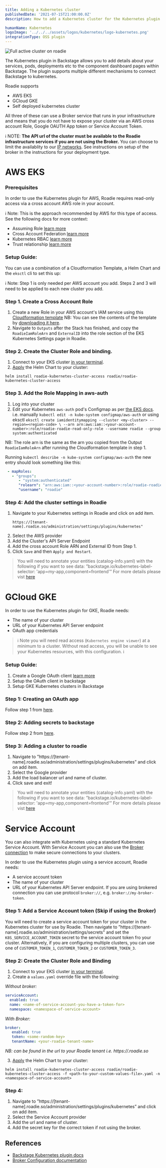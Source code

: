 ```yaml
---
title: Adding a Kubernetes cluster
publishedDate: '2021-07-15T21:00:00.0Z'
description: How to add a Kubernetes cluster for the Kubernetes plugin.

humanName: Kubernetes
logoImage: '../../../assets/logos/kubernetes/logo-kubernetes.png'
integrationType: OSS plugin
---
```


![Full active cluster on roadie](./active.png)

The Kubernetes plugin in Backstage allows you to add details about your services, pods, deployments etc to the component dashboard pages within Backstage. The plugin supports multiple different mechanisms to connect Backstage to kubernetes. 

Roadie supports 
- AWS EKS
- GCloud GKE 
- Self deployed kubernetes cluster

All three of these can use a Broker service that runs in your infrastructure and means that you do not have to expose your cluster via an AWS cross account Role, Google OAUTH App token or Service Account Token. 

ℹ️ NOTE: **The API url of the cluster must be available to the Roadie infrastructure services if you are not using the Broker.** You can choose to limit the availablity to our [IP networks](/docs/details/allowlisting-roadie-traffic/). See instructions on setup of the broker in the instructions for your deployment type.

# AWS EKS

### Prerequisites

In order to use the Kubernetes plugin for AWS, Roadie requires read-only access via a cross account AWS role in your account.

ℹ️ Note: This is the approach recommended by AWS for this type of access. See the following docs for more context:
 * Assuming Role [learn more](https://docs.aws.amazon.com/STS/latest/APIReference/API_AssumeRole.html)
 * Cross Account Federation [learn more](https://docs.aws.amazon.com/IAM/latest/UserGuide/id_roles_common-scenarios_third-party.html)
 * Kubernetes RBAC [learn more](https://kubernetes.io/docs/reference/access-authn-authz/rbac/)
 * Trust relationship [learn more](https://aws.amazon.com/en/blogs/security/how-to-use-trust-policies-with-iam-roles/)

### Setup Guide:

You can use a combination of a Cloudformation Template, a Helm Chart and the `eksctl` cli to set this up:

ℹ️ Note: Step 1 is only needed per AWS account you add. Steps 2 and 3 will need to be applied to each new cluster you add.

### Step 1. Create a Cross Account Role
1. Create a new Role in your AWS account's IAM service using this [Cloudformation template](https://console.aws.amazon.com/cloudformation/home#/stacks/create/review?templateURL=https://roadiehq-public-cloudformation-templates.s3.eu-west-1.amazonaws.com/create-role.template&stackName=roadie-role&param_roadieBackendRoleArn=arn:aws:iam::131774410247:role/roadie-backstage-backend-role-rV3ynEHv) NB: You can see the contents of the template by [downloading it here](https://roadiehq-public-cloudformation-templates.s3.eu-west-1.amazonaws.com/create-role.template).
2. Navigate to `Outputs` after the Stack has finished, and copy the `RoadieIamRoleArn` and `ExternalID` into the role section of the EKS Kubernetes Settings page in Roadie.

### Step 2. Create the Cluster Role and binding.
1. Connect to your EKS cluster [in your terminal](https://docs.aws.amazon.com/eks/latest/userguide/create-kubeconfig.html). 
2. [Apply](https://helm.sh/docs/intro/install/) the Helm Chart to your cluster:
```shell
helm install roadie-kubernetes-cluster-access roadie/roadie-kubernetes-cluster-access
```

### Step 3. Add the Role Mapping in aws-auth
1. Log into your cluster
2. Edit your Kubernetes `aws-auth` pod's Configmap as per [the EKS docs](https://docs.aws.amazon.com/eks/latest/userguide/add-user-role.html).
i.e. manually `kubectl edit -n kube-system configmap/aws-auth` or using eksctl `eksctl create iamidentitymapping --cluster <my-cluster> --region=<region-code> \
--arn arn:aws:iam::<your-account-number>:role/roadie-roadie-read-only-role --username roadie --group system:authenticated`

NB: The role arn is the same as the arn you copied from the Output `RoadieIamRoleArn` after running the Cloudformation template in step 1. 

Running `kubectl describe -n kube-system configmap/aws-auth` the new entry should look something like this:
``` yaml
 - mapRoles:
   - "groups":
      - "system:authenticated"
      "rolearn": "arn:aws:iam::<your-account-number>:role/roadie-roadie-read-only-role"
      "username": "roadie"
```

### Step 4: Add the cluster settings in Roadie

1. Navigate to your Kubernetes settings in Roadie and click on add item.
   ```
   https://[tenant-name].roadie.so/administration/settings/plugins/kubernetes" 
   ```
2. Select the AWS provider
3. Add the Cluster's API Server Endpoint
4. Add the cross account Role ARN and External ID from Step 1.
5. Click `Save` and then `Apply and Restart`.

> You will need to annotate your entities (catalog-info.yaml) with the following if you want to see data: ”backstage.io/kubernetes-label-selector: 'app=my-app,component=frontend'”
> For more details please vist [here](https://backstage.io/docs/features/kubernetes/configuration#common-backstageiokubernetes-id-label)

# GCloud GKE

In order to use the Kubernetes plugin for GKE, Roadie needs:
 * The name of your cluster
 * URL of your Kubernetes API Server endpoint
 * OAuth app credentials
 >  ℹ️  Note you will need read access (`Kubernetes engine viewer`) at a minimum to a cluster. Without read access, you will be unable to see your Kubernetes resources, with this configuration. ℹ️

### Setup Guide:

1. Create a Google OAuth client [learn more](https://developers.google.com/identity/protocols/oauth2) 
2. Setup the OAuth client in backstage
3. Setup GKE Kubernetes clusters in Backstage

### Step 1: Creating an OAuth app

Follow step 1 from [here](/docs/integrations/google-oauth-client/).

### Step 2: Adding secrets to backstage

Follow step 2 from [here](/docs/integrations/google-oauth-client/).

### Step 3: Adding a cluster to roadie

1. Navigate to ”https://[tenant-name].roadie.so/administration/settings/plugins/kubernetes” and click on add item.
2. Select the Google provider
3. Add the load balancer url and name of cluster.
4. Click save and exit!

> You will need to annotate your entities (catalog-info.yaml) with the following if you want to see data: ”backstage.io/kubernetes-label-selector: 'app=my-app,component=frontend'”
> For more details please vist [here](https://backstage.io/docs/features/kubernetes/configuration#common-backstageiokubernetes-id-label)


# Service Account

You can also integrate with Kubernetes using a standard Kubernetes Service Account. With Service Account you can also use the [Broker connection](/docs/integration/broker) to make secure connections to your clusters.

In order to use the Kubernetes plugin using a service account, Roadie needs:
 * A service account token
 * The name of your cluster
 * URL of your Kubernetes API Server endpoint. If you are using brokered connection you can use protocol `broker://`, e.g. `broker://my-broker-token`.

### Step 1: Add a Service Account token (Skip if using the Broker)
You will need to create a service account token for your cluster in the Kubernetes cluster for use by Roadie. Then navigate to ”https://[tenant-name].roadie.so/administration/settings/secrets" and set the `K8S_SERVICE_ACCOUNT_TOKEN` secret to the service account token fro your cluster. Alternatively, if you are configuring multiple clusters, you can use one of `CUSTOMER_TOKEN_1`, `CUSTOMER_TOKEN_2` or `CUSTOMER_TOKEN_3`. 

### Step 2: Create the Cluster Role and Binding 
1. Connect to your EKS cluster [in your terminal](https://docs.aws.amazon.com/eks/latest/userguide/create-kubeconfig.html).
2. Create a `values.yaml` override file with the following:

*Without broker:*
```yaml
serviceAccount:
  enabled: true
  name: <name-of-service-account-you-have-a-token-for>
  namespace: <namespace-of-service-account>
```

*With Broker:*
```yaml
broker:
   enabled: true
   token: <some-random-key>
   tenantName: <your-roadie-tenant-name>
```

*NB: <your-roadie-tenant-name> can be found in the url to your Roadie tenant i.e. https://<tenant-name>.roadie.so*

3. [Apply](https://helm.sh/docs/intro/install/) the Helm Chart to your cluster:
```shell
helm install roadie-kubernetes-cluster-access roadie/roadie-kubernetes-cluster-access -f <path-to-your-custom-values-file>.yaml -n <namespace-of-service-account>
```

### Step 4: 
1. Navigate to ”https://[tenant-name].roadie.so/administration/settings/plugins/kubernetes” and click on add item.
2. Select the Service Account provider
3. Add the url and name of cluster.
4. Add the secret key for the correct token if not using the broker. 

## References
* [Backstage Kubernetes plugin docs](https://backstage.io/docs/features/kubernetes/configuration#common-backstageiokubernetes-id-label)
* [Broker Configuration documentation](/docs/integration/broker)
